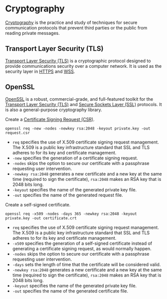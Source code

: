 # Cryptography

[Cryptography](https://en.wikipedia.org/wiki/Cryptography) is the practice and study of techniques for secure communication protocols that prevent third parties or the public from reading private messages.

## Transport Layer Security (TLS)

[Transport Layer Security (TLS)](https://en.wikipedia.org/wiki/Transport_Layer_Security) is a cryptographic protocol designed to provide communications security over a computer network. It is used as the security layer in [HTTPS](https://en.wikipedia.org/wiki/HTTPS) and [WSS](https://en.wikipedia.org/wiki/WebSocket).

## OpenSSL

[OpenSSL](https://www.openssl.org/) is a robust, commercial-grade, and full-featured toolkit for the [Transport Layer Security (TLS)](https://en.wikipedia.org/wiki/Transport_Layer_Security) and [Secure Sockets Layer (SSL)](https://en.wikipedia.org/wiki/Transport_Layer_Security) protocols. It is also a general-purpose cryptography library.

Create a [Certificate Signing Request (CSR)](https://en.wikipedia.org/wiki/Certificate_signing_request).
```
openssl req -new -nodes -newkey rsa:2048 -keyout private.key -out request.csr
```
* `req` specifies the use of X.509 certificate signing request management. The X.509 is a public key infrastructure standard that SSL and TLS adheres to for its key and certificate management.
* `-new` specifies the generation of a certificate signing request.
* `-nodes` skips the option to secure our certificate with a passphrase requesting user intervention.
* `-newkey rsa:2048` generates a new certificate and a new key at the same time (required to sign the certificate), `rsa:2048` makes an RSA key that is 2048 bits long.
* `-keyout` specifies the name of the generated private key file.
* `-out` specifies the name of the generated request file.

Create a self-signed certificate.
```
openssl req -x509 -nodes -days 365 -newkey rsa:2048 -keyout private.key -out certificate.crt
```
* `req` specifies the use of X.509 certificate signing request management. The X.509 is a public key infrastructure standard that SSL and TLS adheres to for its key and certificate management.
* `-x509` specifies the generation of a self-signed certificate instead of generating a certificate signing request, as would normally happen.
* `-nodes` skips the option to secure our certificate with a passphrase requesting user intervention.
* `-days` sets the length of time that the certificate will be considered valid.
* `-newkey rsa:2048` generates a new certificate and a new key at the same time (required to sign the certificate), `rsa:2048` makes an RSA key that is 2048 bits long.
* `-keyout` specifies the name of the generated private key file.
* `-out` specifies the name of the generated certificate file.
